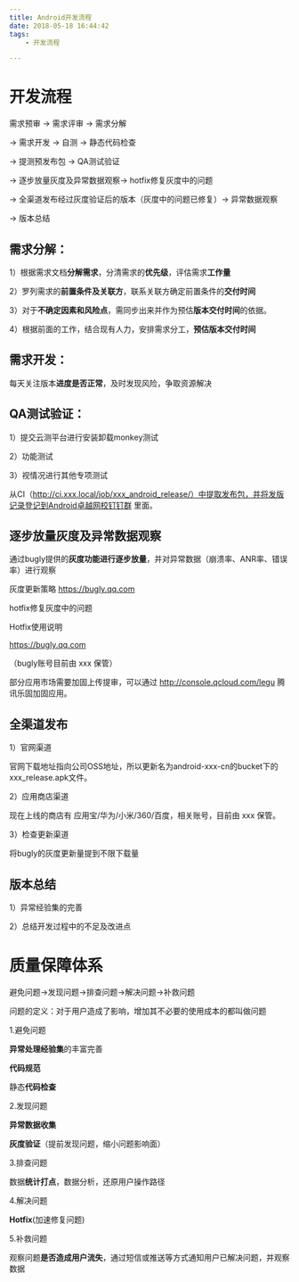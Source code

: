 ```yaml
---
title: Android开发流程
date: 2018-05-18 16:44:42
tags:
	- 开发流程

---
```


# 开发流程 #


需求预审 → 需求评审 → 需求分解

→ 需求开发 → 自测 → 静态代码检查   

→ 提测预发布包 →  QA测试验证  

→ 逐步放量灰度及异常数据观察→ hotfix修复灰度中的问题

→  全渠道发布经过灰度验证后的版本（灰度中的问题已修复）→  异常数据观察 

→ 版本总结



## 需求分解： ##

1）根据需求文档**分解需求**，分清需求的**优先级**，评估需求**工作量**

2）罗列需求的**前置条件及关联方**，联系关联方确定前置条件的**交付时间**

3）对于**不确定因素和风险点**，需同步出来并作为预估**版本交付时间**的依据。

4）根据前面的工作，结合现有人力，安排需求分工，**预估版本交付时间**



## 需求开发： ##

每天关注版本**进度是否正常**，及时发现风险，争取资源解决



## QA测试验证： ##

1）提交云测平台进行安装卸载monkey测试

2）功能测试

3）视情况进行其他专项测试

 

从CI（http://ci.xxx.local/job/xxx_android_release/）中提取发布包，并将发版记录登记到Android卓越网校钉钉群 里面。

 

## 逐步放量灰度及异常数据观察 ##

通过bugly提供的**灰度功能进行逐步放量**，并对异常数据（崩溃率、ANR率、错误率）进行观察

灰度更新策略 https://bugly.qq.com 

 

hotfix修复灰度中的问题

Hotfix使用说明

https://bugly.qq.com

（bugly账号目前由 xxx 保管）

部分应用市场需要加固上传提审，可以通过 http://console.qcloud.com/legu 腾讯乐固加固应用。

## 全渠道发布 ##

1）官网渠道

官网下载地址指向公司OSS地址，所以更新名为android-xxx-cn的bucket下的xxx_release.apk文件。

2）应用商店渠道

现在上线的商店有 应用宝/华为/小米/360/百度，相关账号，目前由 xxx 保管。

3）检查更新渠道

将bugly的灰度更新量提到不限下载量

 

## 版本总结 ##

1）异常经验集的完善

2）总结开发过程中的不足及改进点

 

# 质量保障体系 #


避免问题->发现问题->排查问题->解决问题->补救问题

问题的定义：对于用户造成了影响，增加其不必要的使用成本的都叫做问题

1.避免问题

**异常处理经验集**的丰富完善

**代码规范**

静态**代码检查**

2.发现问题

**异常数据收集**

**灰度验证**（提前发现问题，缩小问题影响面）

3.排查问题

数据**统计打点**，数据分析，还原用户操作路径

4.解决问题

**Hotfix**(加速修复问题)

5.补救问题

观察问题**是否造成用户流失**，通过短信或推送等方式通知用户已解决问题，并观察数据
